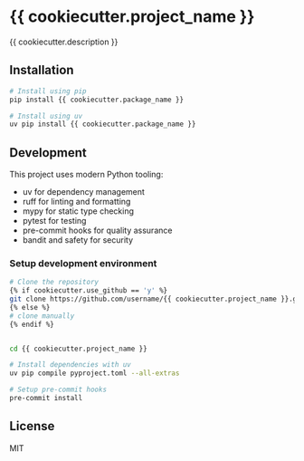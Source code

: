 # {{ cookiecutter.project_name }}

{{ cookiecutter.description }}

## Installation

```bash
# Install using pip
pip install {{ cookiecutter.package_name }}

# Install using uv
uv pip install {{ cookiecutter.package_name }}
```

## Development

This project uses modern Python tooling:
- uv for dependency management
- ruff for linting and formatting
- mypy for static type checking
- pytest for testing
- pre-commit hooks for quality assurance
- bandit and safety for security

### Setup development environment

```bash
# Clone the repository
{% if cookiecutter.use_github == 'y' %}
git clone https://github.com/username/{{ cookiecutter.project_name }}.git
{% else %}
# clone manually
{% endif %}


cd {{ cookiecutter.project_name }}

# Install dependencies with uv
uv pip compile pyproject.toml --all-extras

# Setup pre-commit hooks
pre-commit install
```

## License

MIT

